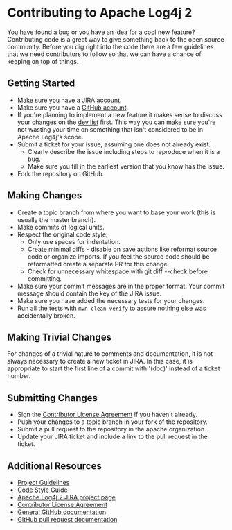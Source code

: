 <!---
 Licensed to the Apache Software Foundation (ASF) under one or more
 contributor license agreements.  See the NOTICE file distributed with
 this work for additional information regarding copyright ownership.
 The ASF licenses this file to You under the Apache License, Version 2.0
 (the "License"); you may not use this file except in compliance with
 the License.  You may obtain a copy of the License at

      http://www.apache.org/licenses/LICENSE-2.0

 Unless required by applicable law or agreed to in writing, software
 distributed under the License is distributed on an "AS IS" BASIS,
 WITHOUT WARRANTIES OR CONDITIONS OF ANY KIND, either express or implied.
 See the License for the specific language governing permissions and
 limitations under the License.
-->
<!--
This looks like it was generated, but it was actually modified from the
CONTRIBUTING.md file from Apache Commons Lang.
-->
# Contributing to Apache Log4j 2

You have found a bug or you have an idea for a cool new feature? Contributing code is a great way to give something back to
the open source community. Before you dig right into the code there are a few guidelines that we need contributors to
follow so that we can have a chance of keeping on top of things.

## Getting Started

+ Make sure you have a [JIRA account](https://issues.apache.org/jira/).
+ Make sure you have a [GitHub account](https://github.com/join).
+ If you're planning to implement a new feature it makes sense to discuss your changes on the [dev list](https://logging.apache.org/log4j/2.x/mail-lists.html) first. This way you can make sure you're not wasting your time on something that isn't considered to be in Apache Log4j's scope.
+ Submit a ticket for your issue, assuming one does not already exist.
  + Clearly describe the issue including steps to reproduce when it is a bug.
  + Make sure you fill in the earliest version that you know has the issue.
+ Fork the repository on GitHub.

## Making Changes

+ Create a topic branch from where you want to base your work (this is usually the master branch).
+ Make commits of logical units.
+ Respect the original code style:
  + Only use spaces for indentation.
  + Create minimal diffs - disable on save actions like reformat source code or organize imports. If you feel the source code should be reformatted create a separate PR for this change.
  + Check for unnecessary whitespace with git diff --check before committing.
+ Make sure your commit messages are in the proper format. Your commit message should contain the key of the JIRA issue.
+ Make sure you have added the necessary tests for your changes.
+ Run all the tests with `mvn clean verify` to assure nothing else was accidentally broken.

## Making Trivial Changes

For changes of a trivial nature to comments and documentation, it is not always necessary to create a new ticket in JIRA.
In this case, it is appropriate to start the first line of a commit with '(doc)' instead of a ticket number.

## Submitting Changes

+ Sign the [Contributor License Agreement][cla] if you haven't already.
+ Push your changes to a topic branch in your fork of the repository.
+ Submit a pull request to the repository in the apache organization.
+ Update your JIRA ticket and include a link to the pull request in the ticket.

## Additional Resources

+ [Project Guidelines](https://logging.apache.org/log4j/2.x/guidelines.html)
+ [Code Style Guide](https://logging.apache.org/log4j/2.x/javastyle.html)
+ [Apache Log4j 2 JIRA project page](https://issues.apache.org/jira/projects/LOG4J2/issues)
+ [Contributor License Agreement][cla]
+ [General GitHub documentation](https://docs.github.com/)
+ [GitHub pull request documentation](https://docs.github.com/en/pull-requests)

[cla]:https://www.apache.org/licenses/#clas
